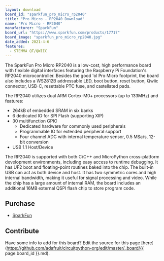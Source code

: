 ```yaml
---
layout: download
board_id: "sparkfun_pro_micro_rp2040"
title: "Pro Micro - RP2040 Download"
name: "Pro Micro - RP2040"
manufacturer: "SparkFun"
board_url: "https://www.sparkfun.com/products/17717"
board_image: "sparkfun_pro_micro_rp2040.jpg"
date_added: 2021-4-6
features:
  - STEMMA QT/QWIIC
---
```

The SparkFun Pro Micro RP2040 is a low-cost, high performance board with flexible digital interfaces featuring the Raspberry Pi Foundation's RP2040 microcontroller. Besides the good 'ol Pro Micro footprint, the board also includes a WS2812B addressable LED, boot button, reset button, Qwiic connector, USB-C, resettable PTC fuse, and castellated pads.

The RP2040 utilizes dual ARM Cortex-M0+ processors (up to 133MHz) and features:
  - 264kB of embedded SRAM in six banks
  - 6 dedicated IO for SPI Flash (supporting XIP)
  - 30 multifunction GPIO
    - Dedicated hardware for commonly used peripherals
    - Programmable IO for extended peripheral support
    - Four channel ADC with internal temperature sensor, 0.5 MSa/s, 12-bit conversion
  - USB 1.1 Host/Device

The RP2040 is supported with both C/C++ and MicroPython cross-platform development environments, including easy access to runtime debugging. It has UF2 boot and floating-point routines baked into the chip. The built-in USB can act as both device and host. It has two symmetric cores and high internal bandwidth, making it useful for signal processing and video. While the chip has a large amount of internal RAM, the board includes an additional 16MB external QSPI flash chip to store program code.

## Purchase
* [SparkFun](https://www.sparkfun.com/products/17717)

## Contribute
Have some info to add for this board? Edit the source for this page [here](https://github.com/adafruit/circuitpython-org/edit/master/_board/{{ page.board_id }}.md).        

